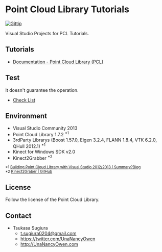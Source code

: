 Point Cloud Library Tutorials
=============================

[![Gittip](http://img.shields.io/gratipay/TsukasaSugiura.svg)](https://gratipay.com/TsukasaSugiura/)  

Visual Studio Projects for PCL Tutorials.  

Tutorials
---------
* [Documentation - Point Cloud Library (PCL)](http://pointclouds.org/documentation/tutorials/)  

Test
----
It doesn't guarantee the operation.  
* [Check List](tutorials.txt)  

Environment
-----------
* Visual Studio Community 2013  
* Point Cloud Library 1.7.2 <sup>*1</sup>  
* 3rdParty Librarys (Boost 1.57.0, Eigen 3.2.4, FLANN 1.8.4, VTK 6.2.0, QHull 2012.1) <sup>*1</sup>  
* Kinect for Windows SDK v2.0  
* Kinect2Grabber <sup>*2</sup>  

<sup>*1 [Building Point Cloud Library with Visual Studio 2012/2013 | Summary?Blog](http://unanancyowen.com/?p=1255&lang=en)</sup>  
<sup>*2 [Kinect2Graber | GitHub](https://github.com/UnaNancyOwen/KinectGrabber/tree/Kinect2Grabber)</sup>  

License
-------
Follow the license of the Point Cloud Library.  

Contact
-------
* Tsukasa Sugiura
    * <t.sugiura0204@gmail.com>
    * <https://twitter.com/UnaNancyOwen>
    * <http://UnaNancyOwen.com>
